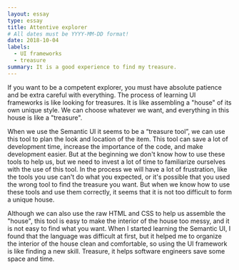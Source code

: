 ```yaml
---
layout: essay
type: essay
title: Attentive explorer
# All dates must be YYYY-MM-DD format!
date: 2018-10-04
labels:
  - UI frameworks
  - treasure
summary: It is a good experience to find my treasure.
---
```


If you want to be a competent explorer, you must have absolute patience and be extra careful with everything. The process of learning UI frameworks is like looking for treasures. It is like assembling a "house" of its own unique style. We can choose whatever we want, and everything in this house is like a "treasure".

When we use the Semantic UI it seems to be a “treasure tool”, we can use this tool to plan the look and location of the item. This tool can save a lot of development time, increase the importance of the code, and make development easier. But at the beginning we don't know how to use these tools to help us, but we need to invest a lot of time to familiarize ourselves with the use of this tool. In the process we will have a lot of frustration, like the tools you use can't do what you expected, or it's possible that you used the wrong tool to find the treasure you want. But when we know how to use these tools and use them correctly, it seems that it is not too difficult to form a unique house.

Although we can also use the raw HTML and CSS to help us assemble the "house", this tool is easy to make the interior of the house too messy, and it is not easy to find what you want. When I started learning the Semantic UI, I found that the language was difficult at first, but it helped me to organize the interior of the house clean and comfortable, so using the UI framework is like finding a new skill. Treasure, it helps software engineers save some space and time.
